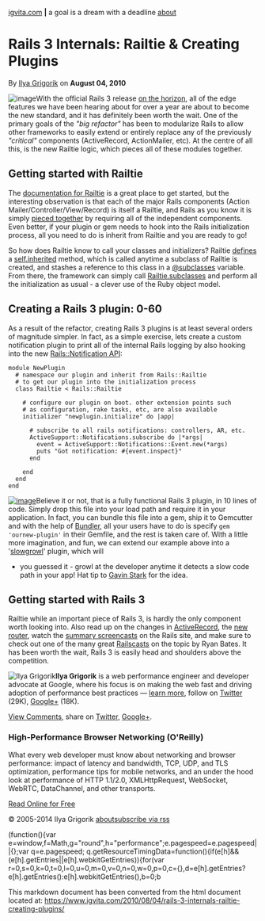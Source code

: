 [igvita.com](/) **|** a goal is a dream with a deadline [about](/)

Rails 3 Internals: Railtie & Creating Plugins
=============================================

By [Ilya Grigorik](/) on **August 04, 2010**

![image](//1-ps.googleusercontent.com/s/www.igvita.com/posts/10/xrails3.png.pagespeed.ic.npOyESwan4.png)With
the official Rails 3 release [on the
horizon](http://weblog.rubyonrails.org/2010/7/26/rails-3-0-release-candidate),
all of the edge features we have been hearing about for over a year are
about to become the new standard, and it has definitely been worth the
wait. One of the primary goals of the *"big refactor"* has been to
modularize Rails to allow other frameworks to easily extend or entirely
replace any of the previously *"critical"* components (ActiveRecord,
ActionMailer, etc). At the centre of all this, is the new Railtie logic,
which pieces all of these modules together.

Getting started with Railtie
----------------------------

The [documentation for
Railtie](http://edgeapi.rubyonrails.org/classes/Rails/Railtie.html) is a
great place to get started, but the interesting observation is that each
of the major Rails components (Action Mailer/Controller/View/Record) is
itself a Railtie, and Rails as you know it is simply [pieced
together](http://github.com/rails/rails/blob/master/railties/lib/rails/generators/rails/app/templates/config/application.rb#L8)
by requiring all of the independent components. Even better, if your
plugin or gem needs to hook into the Rails initialization process, all
you need to do is inherit from Railtie and you are ready to go!

So how does Railtie know to call your classes and initializers? Railtie
[defines](http://github.com/rails/rails/blob/master/railties/lib/rails/railtie.rb#L138)
a [self.inherited](http://ruby-doc.org/core/classes/Class.html#M002785)
method, which is called anytime a subclass of Railtie is created, and
stashes a reference to this class in a
[@subclasses](http://github.com/rails/rails/blob/master/railties/lib/rails/railtie.rb#L135)
variable. From there, the framework can simply call
[Railtie.subclasses](http://github.com/rails/rails/blob/master/railties/lib/rails/application/railties.rb#L16)
and perform all the initialization as usual - a clever use of the Ruby
object model.

Creating a Rails 3 plugin: 0-60
-------------------------------

As a result of the refactor, creating Rails 3 plugins is at least
several orders of magnitude simpler. In fact, as a simple exercise, lets
create a custom notification plugin to print all of the internal Rails
logging by also hooking into the new [Rails::Notification
API](http://edgeapi.rubyonrails.org/classes/ActiveSupport/Notifications.html):

    module NewPlugin
      # namespace our plugin and inherit from Rails::Railtie
      # to get our plugin into the initialization process
      class Railtie < Rails::Railtie

        # configure our plugin on boot. other extension points such
        # as configuration, rake tasks, etc, are also available
        initializer "newplugin.initialize" do |app|

          # subscribe to all rails notifications: controllers, AR, etc.
          ActiveSupport::Notifications.subscribe do |*args|
            event = ActiveSupport::Notifications::Event.new(*args)
            puts "Got notification: #{event.inspect}"
          end

        end
      end
    end

[![image](//1-ps.googleusercontent.com/s/www.igvita.com/posts/10/xslowgrowl.png.pagespeed.ic.bOH9WgVPdg.jpg)](http://github.com/igrigorik/slowgrowl)Believe
it or not, that is a fully functional Rails 3 plugin, in 10 lines of
code. Simply drop this file into your load path and require it in your
application. In fact, you can bundle this file into a gem, ship it to
Gemcutter and with the help of
[Bundler](http://github.com/carlhuda/bundler), all your users have to do
is specify `gem 'ournew-plugin'` in their Gemfile, and the rest is taken
care of. With a little more imagination, and fun, we can extend our
example above into a
'[slowgrowl](http://github.com/igrigorik/slowgrowl)' plugin, which will
- you guessed it - growl at the developer anytime it detects a slow code
path in your app! Hat tip to [Gavin
Stark](http://hasmanyquestions.wordpress.com/2010/01/17/let-your-sql-growl-in-rails-3/)
for the idea.

Getting started with Rails 3
----------------------------

Railtie while an important piece of Rails 3, is hardly the only
component worth looking into. Also read up on the changes in
[ActiveRecord](http://m.onkey.org/2010/1/22/active-record-query-interface),
the [new
router](http://www.engineyard.com/blog/2010/the-lowdown-on-routes-in-rails-3/),
watch the [summary
screencasts](http://rubyonrails.org/screencasts/rails3) on the Rails
site, and make sure to check out one of the many great
[Railscasts](http://railscasts.com/tags/27) on the topic by Ryan Bates.
It has been worth the wait, Rails 3 is easily head and shoulders above
the competition.

![Ilya
Grigorik](https://1-ps.googleusercontent.com/s/www.igvita.com/images/35x35xigrigorik-small.png.pagespeed.ic._Nz4w6PPkg.jpg)**Ilya
Grigorik** is a web performance engineer and developer advocate at
Google, where his focus is on making the web fast and driving adoption
of performance best practices — [learn more](/), follow on
[Twitter](https://twitter.com/igrigorik) (29K),
[Google+](https://plus.google.com/+IlyaGrigorik) (18K).

[View
Comments](http://www.igvita.com/2010/08/04/rails-3-internals-railtie-creating-plugins/#disqus_thread),
share on
[Twitter](https://twitter.com/share?url=http://www.igvita.com/2010/08/04/rails-3-internals-railtie-creating-plugins/&text=Rails%203%20Internals:%20Railtie%20&%20Creating%20Plugins:&via=igrigorik),
[Google+](https://plus.google.com/share?url=http://www.igvita.com/2010/08/04/rails-3-internals-railtie-creating-plugins/).

### High-Performance Browser Networking (O'Reilly)

What every web developer must know about networking and browser
performance: impact of latency and bandwidth, TCP, UDP, and TLS
optimization, performance tips for mobile networks, and an under the
hood look at performance of HTTP 1.1/2.0, XMLHttpRequest, WebSocket,
WebRTC, DataChannel, and other transports.

[Read Online for
Free](http://chimera.labs.oreilly.com/books/1230000000545?utm_source=igvita&utm_medium=referral&utm_campaign=igvita-footer)

© 2005-2014 Ilya Grigorik [about](/)[subscribe via
rss](http://feeds.igvita.com/igvita)

(function(){var
e=window,f=Math,g="round",h="performance";e.pagespeed=e.pagespeed||{};var
q=e.pagespeed;
q.getResourceTimingData=function(){if(e[h]&&(e[h].getEntries||e[h].webkitGetEntries)){for(var
r=0,s=0,k=0,t=0,l=0,u=0,m=0,v=0,n=0,w=0,p=0,c={},d=e[h].getEntries?e[h].getEntries():e[h].webkitGetEntries(),b=0;b

This markdown document has been converted from the html document located at:
https://www.igvita.com/2010/08/04/rails-3-internals-railtie-creating-plugins/
